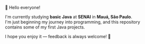  👋 Hello everyone!

I'm currently studying **basic Java** at **SENAI** in **Mauá, São Paulo**.  
I'm just beginning my journey into programming, and this repository contains some of my first Java projects.  

I hope you enjoy it — feedback is always welcome! 🚀
